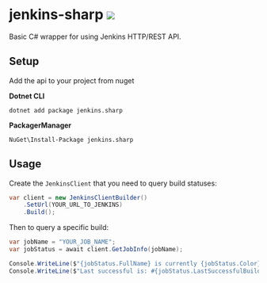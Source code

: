 # jenkins-sharp [![](https://jenkins.jonteohr.xyz/view/NuGet/job/JENKINS.SHARP_TAGS/badge/icon)](https://jenkins.jonteohr.xyz/view/NuGet/job/JENKINS.SHARP_TAGS/)
Basic C# wrapper for using Jenkins HTTP/REST API.

## Setup
Add the api to your project from nuget

**Dotnet CLI**
```
dotnet add package jenkins.sharp
```
**PackagerManager**
```
NuGet\Install-Package jenkins.sharp
```

## Usage
Create the `JenkinsClient` that you need to query build statuses:
```csharp
var client = new JenkinsClientBuilder()
    .SetUrl(YOUR_URL_TO_JENKINS)
    .Build();
```

Then to query a specific build:
```csharp
var jobName = "YOUR_JOB_NAME";
var jobStatus = await client.GetJobInfo(jobName);

Console.WriteLine($"{jobStatus.FullName} is currently {jobStatus.Color}.");
Console.WriteLine($"Last successful is: #{jobStatus.LastSuccessfulBuild.Number}");
```